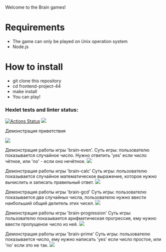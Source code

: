 <p>Welcome to the Brain games!</p>

<h1>Requirements</h1>
<ul>
<li>The game can only be played on Unix operation system</li>
<li>Node.js</li>
</ul>

<h1>How to install</h1>
<ul>
<li>git clone this repository</li>
<li>cd frontend-project-44</li>
<li>make install</li>
<li>You can play!</li>
</ul>

### Hexlet tests and linter status:
[![Actions Status](https://github.com/RainbowCake1/frontend-project-44/workflows/hexlet-check/badge.svg)](https://github.com/RainbowCake1/frontend-project-44/actions)
<a href="https://codeclimate.com/github/RainbowCake1/frontend-project-44/maintainability"><img src="https://api.codeclimate.com/v1/badges/eca07b988093c056a328/maintainability" /></a>


<p>Демонстрация приветствия</p>
<a href="https://asciinema.org/a/inpnRceUnDCE9AtSAuIYfrXv4" target="_blank"><img src="https://asciinema.org/a/inpnRceUnDCE9AtSAuIYfrXv4.svg" /></a>
<p>Демонстрация работы игры 'brain-even'. Суть игры: пользователю показывается случайное число. Нужно ответить 'yes' если число чётное, или 'no' - если оно нечётное.
<a href="https://asciinema.org/a/uRe4wJIbbPJVHNFRyLALEmHbz" target="_blank"><img src="https://asciinema.org/a/uRe4wJIbbPJVHNFRyLALEmHbz.svg" /></a>
<p>Демонстрация работы игры 'brain-calc' Суть игры: пользователю показывается случайное математическое выражение, которое нужно вычислить и записать правильный ответ.
<a href="https://asciinema.org/a/ubpSg32m2gPXjE9MYZ49DTrEt" target="_blank"><img src="https://asciinema.org/a/ubpSg32m2gPXjE9MYZ49DTrEt.svg" /></a>
<p>Демонстрация работы игры 'brain-gcd' Суть игры: пользователю показывается два случайных числа, пользователю нужно ввести наибольший общий делитель этих чисел.
<a href="https://asciinema.org/a/q1znGO6w3HNqU9dJfY6AsX4JJ" target="_blank"><img src="https://asciinema.org/a/q1znGO6w3HNqU9dJfY6AsX4JJ.svg" /></a>
<p>Демонстрация работы игры 'brain-progression' Суть игры: пользователю показывается арифметическая прогрессия, ему нужно ввести пропущеное число из неё.
<a href="https://asciinema.org/a/BplDIoepwMTiFmyEzXNiRm81I" target="_blank"><img src="https://asciinema.org/a/BplDIoepwMTiFmyEzXNiRm81I.svg" /></a>
<p>Демонстрация работы игры 'brain-prime' Суть игры: пользователю показывается число, ему нужно написать 'yes' если число простое, или 'no' если это не так.
<a href="https://asciinema.org/a/p4IrEsmIeyuXkYOzzw6bvU4Ph" target="_blank"><img src="https://asciinema.org/a/p4IrEsmIeyuXkYOzzw6bvU4Ph.svg" /></a>
